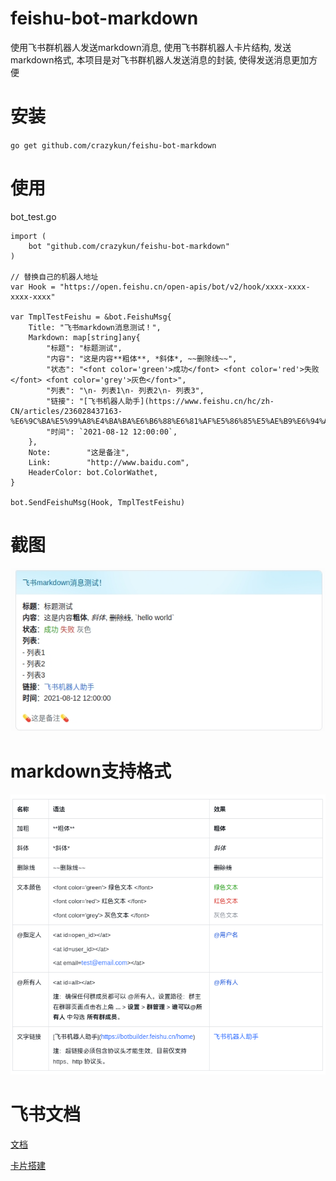 # feishu-bot-markdown
使用飞书群机器人发送markdown消息, 使用飞书群机器人卡片结构, 发送markdown格式, 本项目是对飞书群机器人发送消息的封装, 使得发送消息更加方便



# 安装
`go get github.com/crazykun/feishu-bot-markdown`


# 使用
bot_test.go

```
import (
	bot "github.com/crazykun/feishu-bot-markdown"
)

// 替换自己的机器人地址
var Hook = "https://open.feishu.cn/open-apis/bot/v2/hook/xxxx-xxxx-xxxx-xxxx"

var TmplTestFeishu = &bot.FeishuMsg{
	Title: "飞书markdown消息测试！",
	Markdown: map[string]any{
		"标题": "标题测试",
		"内容": "这是内容**粗体**, *斜体*, ~~删除线~~",
		"状态": "<font color='green'>成功</font> <font color='red'>失败</font> <font color='grey'>灰色</font>",
		"列表": "\n- 列表1\n- 列表2\n- 列表3",
		"链接": "[飞书机器人助手](https://www.feishu.cn/hc/zh-CN/articles/236028437163-%E6%9C%BA%E5%99%A8%E4%BA%BA%E6%B6%88%E6%81%AF%E5%86%85%E5%AE%B9%E6%94%AF%E6%8C%81%E7%9A%84%E6%96%87%E6%9C%AC%E6%A0%B7%E5%BC%8F)",
		"时间": `2021-08-12 12:00:00`,
	},
	Note:        "这是备注",
	Link:        "http://www.baidu.com",
	HeaderColor: bot.ColorWathet,
}

bot.SendFeishuMsg(Hook, TmplTestFeishu)

```

# 截图
![截图](https://raw.githubusercontent.com/crazykun/feishu-bot-markdown/main/src/screenshot.jpg)



# markdown支持格式
![截图](https://raw.githubusercontent.com/crazykun/feishu-bot-markdown/main/src/markdown.png)



# 飞书文档
[文档](https://open.feishu.cn/document/client-docs/bot-v3/add-custom-bot)

[卡片搭建](https://open.feishu.cn/tool/cardbuilder?from=howtoguide&templateId=ctp_AA1MTHwpjH87)
